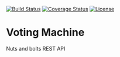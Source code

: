 [![Build Status](https://img.shields.io/travis/hat-festival/voting-machine.svg?style=flat-square)](//travis-ci.org/hat-festival/voting-machine)
[![Coverage Status](https://img.shields.io/coveralls/hat-festival/voting-machine.svg?style=flat-square)](//coveralls.io/r/hat-festival/voting-machine)
[![License](https://img.shields.io/:license-mit-blue.svg?style=flat-square)](//github.com/hat-festival/voting-machine/blob/master/LICENSE.md)

# Voting Machine

Nuts and bolts REST API 
